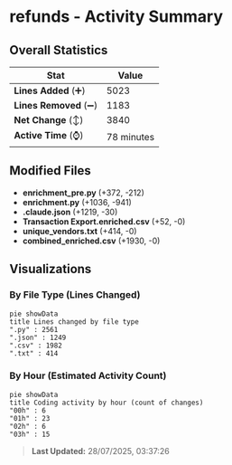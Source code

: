 # refunds - Activity Summary 

## Overall Statistics

| Stat                   | Value                                                             |
| ---------------------- | ----------------------------------------------------------------- |
| **Lines Added** (➕)   | 5023                                          |
| **Lines Removed** (➖) | 1183                                        |
| **Net Change** (↕)    | 3840                |
| **Active Time** (⌚)   | 78 minutes |


## Modified Files
- **enrichment_pre.py** (+372, -212)
- **enrichment.py** (+1036, -941)
- **.claude.json** (+1219, -30)
- **Transaction Export.enriched.csv** (+52, -0)
- **unique_vendors.txt** (+414, -0)
- **combined_enriched.csv** (+1930, -0)

## Visualizations

### By File Type (Lines Changed)

```mermaid
pie showData
title Lines changed by file type
".py" : 2561
".json" : 1249
".csv" : 1982
".txt" : 414
```

### By Hour (Estimated Activity Count)

```mermaid
pie showData
title Coding activity by hour (count of changes)
"00h" : 6
"01h" : 23
"02h" : 6
"03h" : 15
```


> **Last Updated:** 28/07/2025, 03:37:26